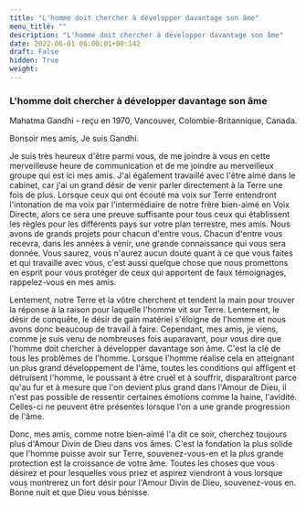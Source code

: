 ```yaml
---
title: "L'homme doit chercher à développer davantage son âme"
menu_title: ""
description: "L'homme doit chercher à développer davantage son âme"
date: 2022-06-01 06:00:01+00:142
draft: False
hidden: True
weight:
---
```

### L'homme doit chercher à développer davantage son âme

Mahatma Gandhi - reçu en 1970, Vancouver, Colombie-Britannique, Canada.

Bonsoir mes amis, Je suis Gandhi.

Je suis très heureux d'être parmi vous, de me joindre à vous en cette merveilleuse heure de communication et de me joindre au merveilleux groupe qui est ici mes amis. J'ai également travaillé avec l'être aimé dans le cabinet, car j'ai un grand désir de venir parler directement à la Terre une fois de plus. Lorsque ceux qui ont écouté ma voix sur Terre entendront l'intonation de ma voix par l'intermédiaire de notre frère bien-aimé en Voix Directe, alors ce sera une preuve suffisante pour tous ceux qui établissent les règles pour les différents pays sur votre plan terrestre, mes amis. Nous avons de grands projets pour chacun d'entre vous. Chacun d'entre vous recevra, dans les années à venir, une grande connaissance qui vous sera donnée. Vous saurez, vous n'aurez aucun doute quant à ce que vous faites et qui travaille avec vous, c'est aussi quelque chose que nous promettons en esprit pour vous protéger de ceux qui apportent de faux témoignages, rappelez-vous en mes amis.

Lentement, notre Terre et la vôtre cherchent et tendent la main pour trouver la réponse à la raison pour laquelle l'homme vit sur Terre. Lentement, le désir de conquête, le désir de gain matériel s'éloigne de l'homme et nous avons donc beaucoup de travail à faire. Cependant, mes amis, je viens, comme je suis venu de nombreuses fois auparavant, pour vous dire que l'homme doit chercher à développer davantage son âme. C'est la clé de tous les problèmes de l'homme. Lorsque l'homme réalise cela en atteignant un plus grand développement de l'âme, toutes les conditions qui affligent et détruisent l'homme, le poussant à être cruel et à souffrir, disparaîtront parce qu'au fur et à mesure que l'on devient plus grand dans l'Amour de Dieu, il n'est pas possible de ressentir certaines émotions comme la haine, l'avidité. Celles-ci ne peuvent être présentes lorsque l'on a une grande progression de l'âme.

Donc, mes amis, comme notre bien-aimé l'a dit ce soir, cherchez toujours plus d'Amour Divin de Dieu dans vos âmes. C'est la fondation la plus solide que l'homme puisse avoir sur Terre, souvenez-vous-en et la plus grande protection est la croissance de votre âme. Toutes les choses que vous désirez et pour lesquelles vous priez et aspirez viendront à vous lorsque vous montrerez un fort désir pour l'Amour Divin de Dieu, souvenez-vous en. Bonne nuit et que Dieu vous bénisse.
